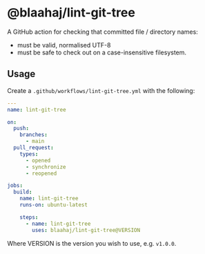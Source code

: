 # @blaahaj/lint-git-tree

A GitHub action for checking that committed file / directory names:

- must be valid, normalised UTF-8
- must be safe to check out on a case-insensitive filesystem.

## Usage

Create a `.github/workflows/lint-git-tree.yml` with the following:

```yaml
---
name: lint-git-tree

on:
  push:
    branches:
      - main
  pull_request:
    types:
      - opened
      - synchronize
      - reopened

jobs:
  build:
    name: lint-git-tree
    runs-on: ubuntu-latest

    steps:
      - name: lint-git-tree
        uses: blaahaj/lint-git-tree@VERSION
```

Where VERSION is the version you wish to use, e.g. `v1.0.0`.

